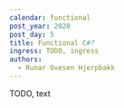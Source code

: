 ```yaml
---
calendar: functional
post_year: 2020
post_day: 5
title: Functional C#?
ingress: TODO, ingress
authors:
  - Runar Ovesen Hjerpbakk
---
```

TODO, text